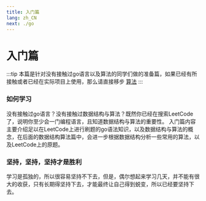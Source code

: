 ```yaml
---
title: 入门篇
lang: zh_CN
next: ./go
---
```


# 入门篇

:::tip
本篇是针对没有接触过go语言以及算法的同学们做的准备篇，如果已经有所接触或者已经在实际项目上使用，那么请直接移步 [算法](/algorithm/)
:::

### 如何学习

没有接触过go语言？没有接触过数据结构与算法？既然你已经在搜索LeetCode了，说明你至少会一门编程语言，且知道数据结构与算法的重要性。
入门篇内容主要介绍足以在LeetCode上进行刷题的go语法知识，以及数据结构与算法的概念，在后面的数据结构算法篇中，会进一步根据数据结构分析一些常用的算法，以及LeetCode上的原题。

### 坚持，坚持，坚持才是胜利

学习是孤独的，所以很容易坚持不下去，但是，偶尔想起来学习几天，并不能有很大的收获，只有长期得坚持下去，才能最终让自己得到蜕变，所以已经要坚持下去。